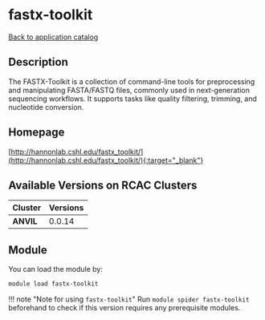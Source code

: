 # fastx-toolkit

[Back to application catalog](../app_catalog.md)

## Description

The FASTX-Toolkit is a collection of command-line tools for preprocessing and manipulating FASTA/FASTQ files, commonly used in next-generation sequencing workflows. It supports tasks like quality filtering, trimming, and nucleotide conversion.

## Homepage

[http://hannonlab.cshl.edu/fastx_toolkit/](http://hannonlab.cshl.edu/fastx_toolkit/){:target="_blank"}

## Available Versions on RCAC Clusters

|Cluster|Versions|
|---|---|
**ANVIL**|0.0.14

## Module

You can load the module by:

```bash
module load fastx-toolkit
```

!!! note "Note for using `fastx-toolkit`"
    Run `module spider fastx-toolkit` beforehand to check if this version requires any prerequisite modules.
